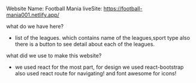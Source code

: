 Website Name: Football Mania
liveSite: https://football-mania001.netlify.app/



what do we have here?

- list of the leagues. which contains name of the leagues,sport type also there is a button to see detail about each of the leagues.

what did we use to make this website?

- we used react for the most part, for design we used react-bootstrap also used react route for navigating! and font awesome for icons!
